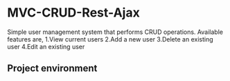 # MVC-CRUD-Rest-Ajax

Simple user management system that performs CRUD operations.
Available features are,
  1.View current users
  2.Add a new user
  3.Delete an existing user
  4.Edit an existing user
  
Project environment
-------------------


